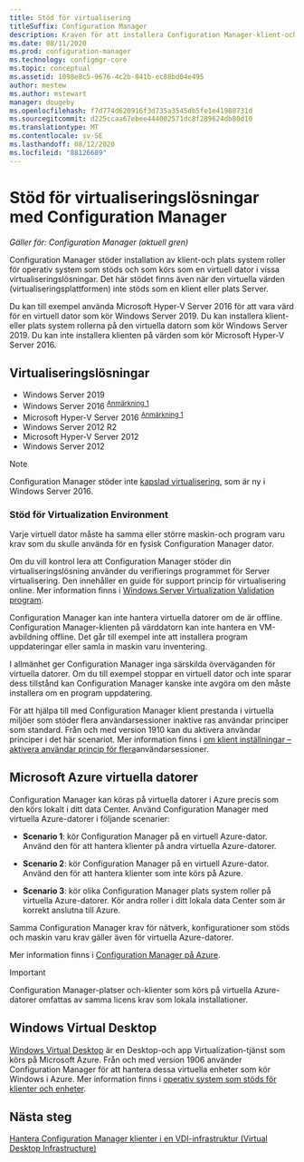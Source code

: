 ```yaml
---
title: Stöd för virtualisering
titleSuffix: Configuration Manager
description: Kraven för att installera Configuration Manager-klient-och plats system roller i en Virtualization-miljö.
ms.date: 08/11/2020
ms.prod: configuration-manager
ms.technology: configmgr-core
ms.topic: conceptual
ms.assetid: 1098e8c5-9676-4c2b-841b-ec88bd04e495
author: mestew
ms.author: mstewart
manager: dougeby
ms.openlocfilehash: f7d774d620916f3d735a3545db5fe1e41988731d
ms.sourcegitcommit: d225ccaa67ebee444002571dc8f289624db80d10
ms.translationtype: MT
ms.contentlocale: sv-SE
ms.lasthandoff: 08/12/2020
ms.locfileid: "88126689"
---
```

# <a name="support-for-virtualization-environments-with-configuration-manager"></a>Stöd för virtualiseringslösningar med Configuration Manager

*Gäller för: Configuration Manager (aktuell gren)*

Configuration Manager stöder installation av klient-och plats system roller för operativ system som stöds och som körs som en virtuell dator i vissa virtualiseringslösningar. Det här stödet finns även när den virtuella värden (virtualiseringsplattformen) inte stöds som en klient eller plats Server.

Du kan till exempel använda Microsoft Hyper-V Server 2016 för att vara värd för en virtuell dator som kör Windows Server 2019. Du kan installera klient-eller plats system rollerna på den virtuella datorn som kör Windows Server 2019. Du kan inte installera klienten på värden som kör Microsoft Hyper-V Server 2016.

## <a name="virtualization-environments"></a>Virtualiseringslösningar

- Windows Server 2019  
- Windows Server 2016 <sup> [Anmärkning 1](#bkmk_note1)</sup>  
- Microsoft Hyper-V Server 2016 <sup> [Anmärkning 1](#bkmk_note1)</sup>  
- Windows Server 2012 R2  
- Microsoft Hyper-V Server 2012  
- Windows Server 2012  

<a name="bkmk_note1"></a>

> [!NOTE]
> Configuration Manager stöder inte [kapslad virtualisering](https://docs.microsoft.com/windows-server/virtualization/hyper-v/What-s-new-in-Hyper-V-on-Windows#nested-virtualization-new), som är ny i Windows Server 2016.

### <a name="virtualization-environment-support"></a>Stöd för Virtualization Environment

Varje virtuell dator måste ha samma eller större maskin-och program varu krav som du skulle använda för en fysisk Configuration Manager dator.

Om du vill kontrol lera att Configuration Manager stöder din virtualiseringslösning använder du verifierings programmet för Server virtualisering. Den innehåller en guide för support princip för virtualisering online. Mer information finns i [Windows Server Virtualization Validation program](https://www.windowsservercatalog.com/svvp.aspx).

Configuration Manager kan inte hantera virtuella datorer om de är offline. Configuration Manager-klienten på värddatorn kan inte hantera en VM-avbildning offline. Det går till exempel inte att installera program uppdateringar eller samla in maskin varu inventering.

I allmänhet ger Configuration Manager inga särskilda överväganden för virtuella datorer. Om du till exempel stoppar en virtuell dator och inte sparar dess tillstånd kan Configuration Manager kanske inte avgöra om den måste installera om en program uppdatering.

För att hjälpa till med Configuration Manager klient prestanda i virtuella miljöer som stöder flera användarsessioner inaktive ras användar principer som standard. Från och med version 1910 kan du aktivera användar principer i det här scenariot. Mer information finns i [om klient inställningar – aktivera användar princip för flera](../../clients/deploy/about-client-settings.md#enable-user-policy-for-multiple-user-sessions)användarsessioner.

## <a name="microsoft-azure-vms"></a><a name="bkmk_Azure"></a>Microsoft Azure virtuella datorer

Configuration Manager kan köras på virtuella datorer i Azure precis som den körs lokalt i ditt data Center. Använd Configuration Manager med virtuella Azure-datorer i följande scenarier:

- **Scenario 1**: kör Configuration Manager på en virtuell Azure-dator. Använd den för att hantera klienter på andra virtuella Azure-datorer.

- **Scenario 2**: kör Configuration Manager på en virtuell Azure-dator. Använd den för att hantera klienter som inte körs på Azure.

- **Scenario 3**: kör olika Configuration Manager plats system roller på virtuella Azure-datorer. Kör andra roller i ditt lokala data Center som är korrekt anslutna till Azure.

Samma Configuration Manager krav för nätverk, konfigurationer som stöds och maskin varu krav gäller även för virtuella Azure-datorer.

Mer information finns i [Configuration Manager på Azure](../../understand/configuration-manager-on-azure.md).

> [!IMPORTANT]
> Configuration Manager-platser och-klienter som körs på virtuella Azure-datorer omfattas av samma licens krav som lokala installationer.

## <a name="windows-virtual-desktop"></a>Windows Virtual Desktop

[Windows Virtual Desktop](https://docs.microsoft.com/azure/virtual-desktop/) är en Desktop-och app Virtualization-tjänst som körs på Microsoft Azure. Från och med version 1906 använder Configuration Manager för att hantera dessa virtuella enheter som kör Windows i Azure. Mer information finns i [operativ system som stöds för klienter och enheter](supported-operating-systems-for-clients-and-devices.md#windows-virtual-desktop).

## <a name="next-steps"></a>Nästa steg

[Hantera Configuration Manager klienter i en VDI-infrastruktur (Virtual Desktop Infrastructure)](../../clients/deploy/plan/considerations-for-managing-clients-in-a-vdi.md)